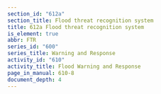 ```yaml
---
section_id: "612a"
section_title: Flood threat recognition system
title: 612a Flood threat recognition system
is_element: true
abbr: FTR
series_id: "600"
series_title: Warning and Response
activity_id: "610"
activity_title: Flood Warning and Response
page_in_manual: 610-8
document_depth: 4
---
```


